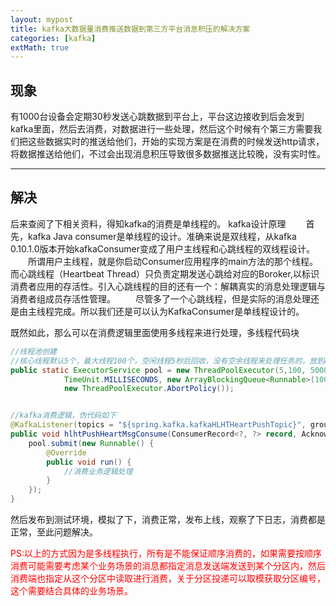 ```yaml
---
layout: mypost
title: kafka大数据量消费推送数据到第三方平台消息积压的解决方案
categories: [kafka]
extMath: true
---
```


## 现象
有1000台设备会定期30秒发送心跳数据到平台上，平台这边接收到后会发到kafka里面，然后去消费，对数据进行一些处理，然后这个时候有个第三方需要我们把这些数据实时的推送给他们，开始的实现方案是在消费的时候发送http请求，将数据推送给他们，不过会出现消息积压导致很多数据推送比较晚，没有实时性。

----------
## 解决
后来查阅了下相关资料，得知kafka的消费是单线程的。
kafka设计原理
  首先，kafka Java consumer是单线程的设计。准确来说是双线程，从kafka 0.10.1.0版本开始kafkaConsumer变成了用户主线程和心跳线程的双线程设计。
  所谓用户主线程，就是你启动Consumer应用程序的main方法的那个线程。而心跳线程（Heartbeat Thread）只负责定期发送心跳给对应的Boroker,以标识消费者应用的存活性。引入心跳线程的目的还有一个：解耦真实的消息处理逻辑与消费者组成员存活性管理。
  尽管多了一个心跳线程，但是实际的消息处理还是由主线程完成。所以我们还是可以认为KafkaConsumer是单线程设计的。

既然如此，那么可以在消费逻辑里面使用多线程来进行处理，多线程代码块
``` java
//线程池创建
//核心线程默认5个，最大线程100个，空闲线程5秒后回收，没有空余线程来处理任务的，放到ArrayBlockingQueue队列里面，长度为1000的有界队列。
public static ExecutorService pool = new ThreadPoolExecutor(5,100, 5000,
            TimeUnit.MILLISECONDS, new ArrayBlockingQueue<Runnable>(1000), Executors.defaultThreadFactory(),
            new ThreadPoolExecutor.AbortPolicy());


//kafka消费逻辑，伪代码如下
@KafkaListener(topics = "${spring.kafka.kafkaHLHTHeartPushTopic}", groupId = "${spring.kafka.kafkaHLHTPushGroup}")
public void hlhtPushHeartMsgConsume(ConsumerRecord<?, ?> record, Acknowledgment ack, @Header(KafkaHeaders.RECEIVED_TOPIC) String topic){
	pool.submit(new Runnable() {
		@Override
		public void run() {
			//消费业务逻辑处理
		}	
	});
}
```
然后发布到测试环境，模拟了下，消费正常，发布上线，观察了下日志，消费都是正常，至此问题解决。

<font color="red">PS:以上的方式因为是多线程执行，所有是不能保证顺序消费的，如果需要按顺序消费可能需要考虑某个业务场景的消息都指定消息发送端发送到某个分区内，然后消费端也指定从这个分区中读取进行消费，关于分区投递可以取模获取分区编号，这个需要结合具体的业务场景。</font>